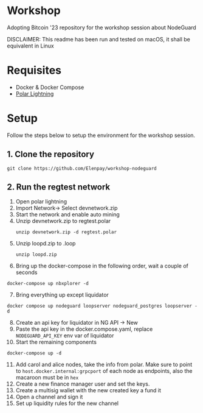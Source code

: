 # Workshop
Adopting Bitcoin '23 repository for the workshop session about NodeGuard

DISCLAIMER: This readme has been run and tested on macOS, it shall be equivalent in Linux

# Requisites
- Docker & Docker Compose
- [Polar Lightning](https://lightningpolar.com/)
# Setup
Follow the steps below to setup the environment for the workshop session.
## 1. Clone the repository
```
git clone https://github.com/Elenpay/workshop-nodeguard
```
## 2. Run the regtest network
1. Open polar lightning
2. Import Network-> Select devnetwork.zip
3. Start the network and enable auto mining
4. Unzip devnetwork.zip to regtest.polar
   ```
   unzip devnetwork.zip -d regtest.polar
   ```
5. Unzip loopd.zip to .loop
    ```
    unzip loopd.zip
    ```
6. Bring up the docker-compose in the following order, wait a couple of seconds
```
docker-compose up nbxplorer -d
```
7. Bring everything up except liquidator
```
docker compose up nodeguard loopserver nodeguard_postgres loopserver -d
```
8. Create an api key for liquidator in NG API -> New
9. Paste the api key in the docker.compose.yaml, replace `NODEGUARD_API_KEY` env var of liquidator
10. Start the remaining components
```
docker-compose up -d
```
11.  Add carol and alice nodes, take the info from polar. Make sure to point to `host.docker.internal:grpcport` of each node as endpoints, also the macaroon must be in `hex`
12.  Create a new finance manager user and set the keys.   
13. Create a multisig wallet with the new created key a fund it
14. Open a channel and sign it
15. Set up liquidity rules for the new channel